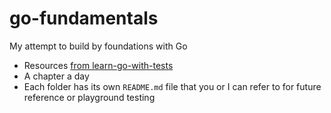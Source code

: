 # go-fundamentals
My attempt to build by foundations with Go
- Resources [from learn-go-with-tests](https://github.com/quii/learn-go-with-tests/tree/main)
- A chapter a day
- Each folder has its own `README.md` file that you or I can refer to for future reference or playground testing
